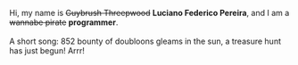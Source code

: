 Hi, my name is ~~Guybrush Threepwood~~ **Luciano Federico Pereira**, and I am a ~~wannabe pirate~~ **programmer**.<br><br>A short song: 852 bounty of doubloons gleams in the sun, a treasure hunt has just begun! Arrr!
